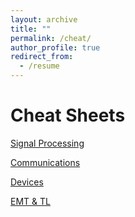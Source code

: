 ```yaml
---
layout: archive
title: ""
permalink: /cheat/
author_profile: true
redirect_from:
  - /resume
---
```



Cheat Sheets
=============
[Signal Processing](http://rsriprakash.github.io/files/Signals_systems.pdf)

[Communications](http://rsriprakash.github.io/files/Communications.pdf)

[Devices](http://rsriprakash.github.io/files/devices.pdf)

[EMT & TL](http://rsriprakash.github.io/files/EMT_TL.pdf)
